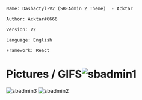 ```
Name: Dashactyl-V2 (SB-Admin 2 Theme)  - Acktar

Author: Acktar#6666

Version: V2

Language: English

Framework: React
```
# Pictures / GIFS![sbadmin1](https://user-images.githubusercontent.com/103925997/196523796-fd67d4d5-9b25-4b72-9151-46566c5b1f53.png)
![sbadmin3](https://user-images.githubusercontent.com/103925997/196523829-c95becc7-f3ff-4668-8bc6-f49d2be433ac.png)
![sbadmin2](https://user-images.githubusercontent.com/103925997/196523858-65b8e1fc-5dc6-4c02-aed0-38a02be674a2.png)
